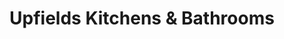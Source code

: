 ---
title: "Upfields Kitchens & Bathrooms"
url: /eastbourne/upfields-kitchens-and-bathrooms/
shop: bathroom
---